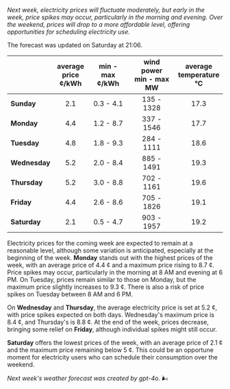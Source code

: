 *Next week, electricity prices will fluctuate moderately, but early in the week, price spikes may occur, particularly in the morning and evening. Over the weekend, prices will drop to a more affordable level, offering opportunities for scheduling electricity use.*

The forecast was updated on Saturday at 21:06.

|            | average<br>price<br>¢/kWh | min - max<br>¢/kWh | wind power<br>min - max<br>MW | average<br>temperature<br>°C |
|:-----------|:----------------:|:----------------:|:-------------:|:-------------:|
| **Sunday** | 2.1 | 0.3 - 4.1 | 135 - 1328 | 17.3 |
| **Monday** | 4.4 | 1.2 - 8.7 | 337 - 1546 | 17.7 |
| **Tuesday** | 4.8 | 1.8 - 9.3 | 284 - 1111 | 18.6 |
| **Wednesday** | 5.2 | 2.0 - 8.4 | 885 - 1491 | 19.3 |
| **Thursday** | 5.2 | 3.0 - 8.8 | 702 - 1161 | 19.6 |
| **Friday** | 4.4 | 2.6 - 8.6 | 705 - 1826 | 19.1 |
| **Saturday** | 2.1 | 0.5 - 4.7 | 903 - 1957 | 19.2 |

Electricity prices for the coming week are expected to remain at a reasonable level, although some variation is anticipated, especially at the beginning of the week. **Monday** stands out with the highest prices of the week, with an average price of 4.4 ¢ and a maximum price rising to 8.7 ¢. Price spikes may occur, particularly in the morning at 8 AM and evening at 6 PM. On Tuesday, prices remain similar to those on Monday, but the maximum price slightly increases to 9.3 ¢. There is also a risk of price spikes on Tuesday between 8 AM and 6 PM.

On **Wednesday** and **Thursday**, the average electricity price is set at 5.2 ¢, with price spikes expected on both days. Wednesday's maximum price is 8.4 ¢, and Thursday's is 8.8 ¢. At the end of the week, prices decrease, bringing some relief on **Friday**, although individual spikes might still occur.

**Saturday** offers the lowest prices of the week, with an average price of 2.1 ¢ and the maximum price remaining below 5 ¢. This could be an opportune moment for electricity users who can schedule their consumption over the weekend.

*Next week's weather forecast was created by gpt-4o.* 🌬️
